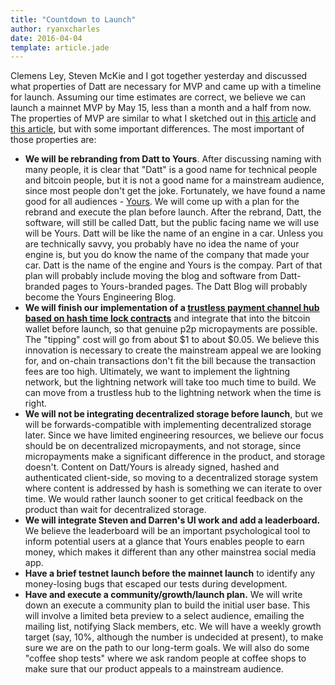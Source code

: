```yaml
---
title: "Countdown to Launch"
author: ryanxcharles
date: 2016-04-04
template: article.jade
---
```


Clemens Ley, Steven McKie and I got together yesterday and discussed what
properties of Datt are necessary for MVP and came up with a timeline for
launch. Assuming our time estimates are correct, we believe we can launch a
mainnet MVP by May 15, less than a month and a half from now. The properties of
MVP are similar to what I sketched out in [this
article](/articles/2016-03-02-towards-datt-mvp/) and [this
article](http://blog.datt.co/articles/2016-03-03-what-yours-needs-from-datt/),
but with some important differences. The most important of those properties
are:

- **We will be rebranding from Datt to Yours**. After discussing naming with
  many people, it is clear that "Datt" is a good name for technical people and
  bitcoin people, but it is not a good name for a mainstream audience, since
  most people don't get the joke. Fortunately, we have found a name good for
  all audiences - [Yours](http://www.yours.network). We will come up with a
  plan for the rebrand and execute the plan before launch. After the rebrand,
  Datt, the software, will still be called Datt, but the public facing name we
  will use will be Yours.  Datt will be like the name of an engine in a car.
  Unless you are technically savvy, you probably have no idea the name of your
  engine is, but you do know the name of the company that made your car. Datt
  is the name of the engine and Yours is the compay. Part of that plan will
  probably include moving the blog and software from Datt-branded pages to
  Yours-branded pages. The Datt Blog will probably become the Yours Engineering
  Blog.
- **We will finish our implementation of a [trustless payment channel hub based
  on hash time lock contracts](https://github.com/dattnetwork/fullnode-pc)**
  and integrate that into the bitcoin wallet before launch, so that genuine p2p
  micropayments are possible. The "tipping" cost will go from about $1 to about
  $0.05. We believe this innovation is necessary to create the mainstream
  appeal we are looking for, and on-chain transactions don't fit the bill
  because the transaction fees are too high. Ultimately, we want to implement
  the lightning network, but the lightning network will take too much time to
  build. We can move from a trustless hub to the lightning network when the
  time is right.
- **We will not be integrating decentralized storage before launch**, but we
  will be forwards-compatible with implementing decentralized storage later.
  Since we have limited engineering resources, we believe our focus should be
  on decentralized micropayments, and not storage, since micropayments make a
  significant difference in the product, and storage doesn't. Content on
  Datt/Yours is already signed, hashed and authenticated client-side, so moving
  to a decentralized storage system where content is addressed by hash is
  something we can iterate to over time. We would rather launch sooner to get
  critical feedback on the product than wait for decentralized storage.
- **We will integrate Steven and Darren's UI work and add a leaderboard.** We
  believe the leaderboard will be an important psychological tool to inform
  potential users at a glance that Yours enables people to earn money, which
  makes it different than any other mainstrea social media app.
- **Have a brief testnet launch before the mainnet launch** to identify any
  money-losing bugs that escaped our tests during development.
- **Have and execute a community/growth/launch plan.** We will write down an
  execute a community plan to build the initial user base. This will involve a
  limited beta preview to a select audience, emailing the mailing list,
  notifying Slack members, etc. We will have a weekly growth target (say, 10%,
  although the number is undecided at present), to make sure we are on the path
  to our long-term goals. We will also do some "coffee shop tests" where we ask
  random people at coffee shops to make sure that our product appeals to a
  mainstream audience.

